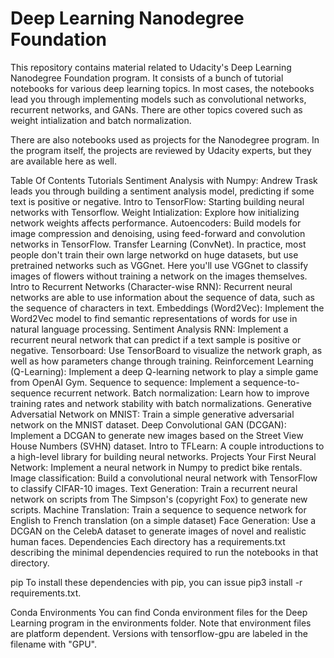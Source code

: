 # Deep Learning Nanodegree Foundation
This repository contains material related to Udacity's Deep Learning Nanodegree Foundation program. It consists of a bunch of tutorial notebooks for various deep learning topics. In most cases, the notebooks lead you through implementing models such as convolutional networks, recurrent networks, and GANs. There are other topics covered such as weight intialization and batch normalization.

There are also notebooks used as projects for the Nanodegree program. In the program itself, the projects are reviewed by Udacity experts, but they are available here as well.

Table Of Contents
Tutorials
Sentiment Analysis with Numpy: Andrew Trask leads you through building a sentiment analysis model, predicting if some text is positive or negative.
Intro to TensorFlow: Starting building neural networks with Tensorflow.
Weight Intialization: Explore how initializing network weights affects performance.
Autoencoders: Build models for image compression and denoising, using feed-forward and convolution networks in TensorFlow.
Transfer Learning (ConvNet). In practice, most people don't train their own large networkd on huge datasets, but use pretrained networks such as VGGnet. Here you'll use VGGnet to classify images of flowers without training a network on the images themselves.
Intro to Recurrent Networks (Character-wise RNN): Recurrent neural networks are able to use information about the sequence of data, such as the sequence of characters in text.
Embeddings (Word2Vec): Implement the Word2Vec model to find semantic representations of words for use in natural language processing.
Sentiment Analysis RNN: Implement a recurrent neural network that can predict if a text sample is positive or negative.
Tensorboard: Use TensorBoard to visualize the network graph, as well as how parameters change through training.
Reinforcement Learning (Q-Learning): Implement a deep Q-learning network to play a simple game from OpenAI Gym.
Sequence to sequence: Implement a sequence-to-sequence recurrent network.
Batch normalization: Learn how to improve training rates and network stability with batch normalizations.
Generative Adversatial Network on MNIST: Train a simple generative adversarial network on the MNIST dataset.
Deep Convolutional GAN (DCGAN): Implement a DCGAN to generate new images based on the Street View House Numbers (SVHN) dataset.
Intro to TFLearn: A couple introductions to a high-level library for building neural networks.
Projects
Your First Neural Network: Implement a neural network in Numpy to predict bike rentals.
Image classification: Build a convolutional neural network with TensorFlow to classify CIFAR-10 images.
Text Generation: Train a recurrent neural network on scripts from The Simpson's (copyright Fox) to generate new scripts.
Machine Translation: Train a sequence to sequence network for English to French translation (on a simple dataset)
Face Generation: Use a DCGAN on the CelebA dataset to generate images of novel and realistic human faces.
Dependencies
Each directory has a requirements.txt describing the minimal dependencies required to run the notebooks in that directory.

pip
To install these dependencies with pip, you can issue pip3 install -r requirements.txt.

Conda Environments
You can find Conda environment files for the Deep Learning program in the environments folder. Note that environment files are platform dependent. Versions with tensorflow-gpu are labeled in the filename with "GPU".
